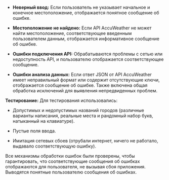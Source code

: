 * **Неверный ввод:** Если пользователь не указывает начальное и конечное местоположение, отображается понятное сообщение об ошибке.

* **Местоположение не найдено:** Если API AccuWeather не может найти местоположение, соответствующее введенным пользователем данным, отображается информативное сообщение об ошибке.

* **Ошибки подключения API:** Обрабатываются проблемы с сетью или недоступность API, и пользователю отображается соответствующее сообщение.

* **Ошибки анализа данных:** Если ответ JSON от API AccuWeather имеет неправильный формат или содержит отсутствующие ключи, отображается сообщение об ошибке. Также включена общая обработка исключений для выявления непредвиденных проблем.

**Тестирование:**
Для тестирования использовались:

* Допустимых и недопустимых названий городов (различные варианты написания, реальные места и рандомный набор букв, натыканный на клавиатуре).

* Пустые поля ввода.
* Имитация сетевых сбоев (отрубали интернет, ничего не работало, выдавало соответствующую ошибку).

Все механизмы обработки ошибок были проверены, чтобы гарантировать, что соответствующие сообщения об ошибках отображаются для пользователя, не вызывая сбоя приложения. Выводятся понятные пользователю сообщения об ошибках.
